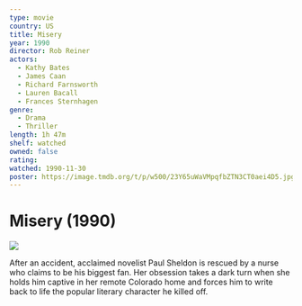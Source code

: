 ```yaml
---
type: movie
country: US
title: Misery
year: 1990
director: Rob Reiner
actors:
  - Kathy Bates
  - James Caan
  - Richard Farnsworth
  - Lauren Bacall
  - Frances Sternhagen
genre:
  - Drama
  - Thriller
length: 1h 47m
shelf: watched
owned: false
rating:
watched: 1990-11-30
poster: https://image.tmdb.org/t/p/w500/23Y65uWaVMpqfbZTN3CT0aei4D5.jpg
---
```


# Misery (1990)

![](https://image.tmdb.org/t/p/w500/23Y65uWaVMpqfbZTN3CT0aei4D5.jpg)

After an accident, acclaimed novelist Paul Sheldon is rescued by a nurse who claims to be his biggest fan.  Her obsession takes a dark turn when she holds him captive in her remote Colorado home and forces him to write back to life the popular literary character he killed off.
